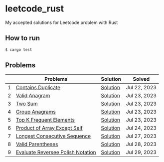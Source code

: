 # leetcode_rust

My accepted solutions for Leetcode problem with Rust

## How to run

```bash
$ cargo test
```

## Problems

| | Problems | Solution | Solved |
| ------------- | ------------- | ------------- | ------------- |
| 1 | [Contains Duplicate](https://leetcode.com/problems/contains-duplicate/) | [Solution](https://github.com/Kourin1996/leetcode_rust/blob/main/src/problems/easy/contains_duplicate/solution.rs) | Jul 22, 2023 |
| 2 | [Valid Anagram](https://leetcode.com/problems/valid-anagram/) | [Solution](https://github.com/Kourin1996/leetcode_rust/blob/main/src/problems/easy/valid_anagram/solution.rs) | Jul 23, 2023 |
| 3 | [Two Sum](https://leetcode.com/problems/two-sum/) | [Solution](https://github.com/Kourin1996/leetcode_rust/blob/main/src/problems/easy/two_sum/solution.rs) | Jul 23, 2023 |
| 4 | [Group Anagrams](https://leetcode.com/problems/group-anagrams/) | [Solution](https://github.com/Kourin1996/leetcode_rust/blob/main/src/problems/easy/group_anagrams/solution.rs) | Jul 23, 2023 |
| 5 | [Top K Frequent Elements](https://leetcode.com/problems/top-k-frequent-elements/) | [Solution](https://github.com/Kourin1996/leetcode_rust/blob/main/src/problems/medium/top_k_frequent_elements/solution.rs) | Jul 23, 2023 |
| 6 | [Product of Array Except Self](https://leetcode.com/problems/product-of-array-except-self/) | [Solution](https://github.com/Kourin1996/leetcode_rust/blob/main/src/problems/medium/product_of_array_except_self/solution.rs) | Jul 24, 2023 |
| 7 | [Longest Consecutive Sequence](https://leetcode.com/problems/longest-consecutive-sequence/) | [Solution](https://github.com/Kourin1996/leetcode_rust/blob/main/src/problems/medium/longest_consective_sequence/solution.rs) | Jul 27, 2023 |
| 8 | [Valid Parentheses](https://leetcode.com/problems/valid-parentheses/) | [Solution](https://github.com/Kourin1996/leetcode_rust/blob/main/src/problems/easy/valid_parentheses/solution.rs) | Jul 28, 2023 |
| 9 | [Evaluate Reversee Polish Notation](https://leetcode.com/problems/evaluate-reverse-polish-notation/) | [Solution](https://github.com/Kourin1996/leetcode_rust/blob/main/src/problems/medium/evaluate_reverse_polish_notation/solution.rs) | Jul 29, 2023 |
